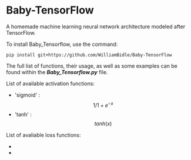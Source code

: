 # Baby-TensorFlow

A homemade machine learning neural network architecture modeled after TensorFlow.

To install Baby_Tensorflow, use the command:

    pip install git+https://github.com/WilliamBidle/Baby-TensorFlow

The full list of functions, their usage, as well as some examples can be found within the ***Baby_Tensorflow.py*** file.

List of available activation functions:

- 'sigmoid' : $$ 1/1 + e^{-x} $$
- 'tanh' : $$ tanh(x) $$

List of avaliable loss functions:

-
-
